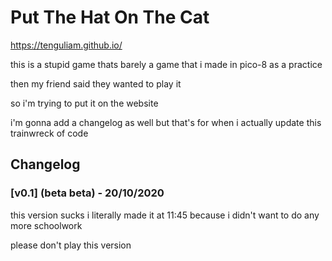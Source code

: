 # Put The Hat On The Cat
https://tenguliam.github.io/

this is a stupid game thats barely a game that i made in pico-8 as a practice

then my friend said they wanted to play it

so i'm trying to put it on the website

i'm gonna add a changelog as well but that's for when i actually update this trainwreck of code

## Changelog

### [v0.1] (beta beta) - 20/10/2020
this version sucks i literally made it at 11:45 because i didn't want to do any more schoolwork

please don't play this version
